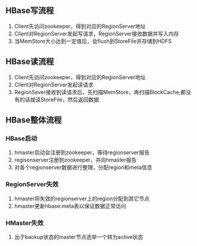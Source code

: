## HBase写流程
1. Client先访问zookeeper，得到对应的RegionServer地址
2. Client对RegionServer发起写请求，RegionServer接收数据并写入内存
3. 当MemStore大小达到一定值后，会flush到StoreFile并存储到HDFS

## HBase读流程
1. Client先访问zookeeper，得到对应的RegionServer地址
2. Client对RegionServer发起读请求
3. RegionSever接收到读请求后，先扫描MemStore，再扫描BlockCache,都没有的话就读StoreFile，然后返回数据


## HBase整体流程

### HBase启动
1. hmaster启动会注册到zookeeper，等待regionserver报告
2. regisonserver注册到zookeeper，并向hmaster报告
3. 对各个regionserver数据进行整理，分配region和meta信息

### RegionServer失效
1. hmaster将失效的regionserver上的region分配到其它节点
2. hmaster更新hbase:meta表以保证数据正常访问

### HMaster失效
1. 出于backup状态的master节点选举一个转为active状态
